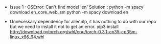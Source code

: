 - Issue 1 : OSError: Can't find model 'en'
Solution : python -m spacy download en_core_web_sm
           python -m spacy download en

- Unnecessary dependency for allennlp, it has nothing to do with our repo but we need to install it not to get an error.
pip3 install http://download.pytorch.org/whl/cpu/torch-0.3.1-cp35-cp35m-linux_x86_64.whl